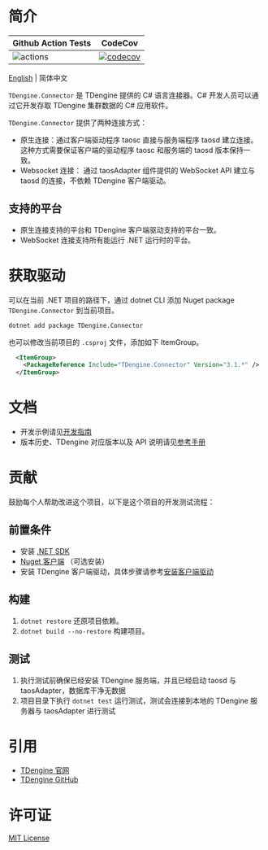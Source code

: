 # 简介

| Github Action Tests                                                                          | CodeCov                                                                                                                                                   |
|----------------------------------------------------------------------------------------------|-----------------------------------------------------------------------------------------------------------------------------------------------------------|
| ![actions](https://github.com/taosdata/taos-connector-dotnet/actions/workflows/linux.yml/badge.svg) | [![codecov](https://codecov.io/gh/taosdata/taos-connector-dotnet/graph/badge.svg?token=U30JZYDGMS)](https://codecov.io/gh/taosdata/taos-connector-dotnet) |

[English](README.md) | 简体中文

`TDengine.Connector` 是 TDengine 提供的 C# 语言连接器。C# 开发人员可以通过它开发存取 TDengine 集群数据的 C# 应用软件。

`TDengine.Connector` 提供了两种连接方式：

- 原生连接：通过客户端驱动程序 taosc 直接与服务端程序 taosd 建立连接。这种方式需要保证客户端的驱动程序 taosc 和服务端的 taosd 版本保持一致。
- Websocket 连接： 通过 taosAdapter 组件提供的 WebSocket API 建立与 taosd 的连接，不依赖 TDengine 客户端驱动。

## 支持的平台

- 原生连接支持的平台和 TDengine 客户端驱动支持的平台一致。
- WebSocket 连接支持所有能运行 .NET 运行时的平台。

# 获取驱动

可以在当前 .NET 项目的路径下，通过 dotnet CLI 添加 Nuget package `TDengine.Connector` 到当前项目。

``` bash
dotnet add package TDengine.Connector
```

也可以修改当前项目的 `.csproj` 文件，添加如下 ItemGroup。

``` XML
  <ItemGroup>
    <PackageReference Include="TDengine.Connector" Version="3.1.*" />
  </ItemGroup>
```

# 文档

- 开发示例请见[开发指南](https://docs.taosdata.com/develop/)
- 版本历史、TDengine 对应版本以及 API 说明请见[参考手册](https://docs.taosdata.com/reference/connector/csharp/)

# 贡献

鼓励每个人帮助改进这个项目，以下是这个项目的开发测试流程：

## 前置条件

* 安装 [.NET SDK](https://dotnet.microsoft.com/download)
* [Nuget 客户端](https://docs.microsoft.com/en-us/nuget/install-nuget-client-tools) （可选安装）
* 安装 TDengine 客户端驱动，具体步骤请参考[安装客户端驱动](https://docs.taosdata.com/develop/connect/#%E5%AE%89%E8%A3%85%E5%AE%A2%E6%88%B7%E7%AB%AF%E9%A9%B1%E5%8A%A8-taosc)

## 构建

1. `dotnet restore` 还原项目依赖。
2. `dotnet build --no-restore` 构建项目。

## 测试

1. 执行测试前确保已经安装 TDengine 服务端，并且已经启动 taosd 与 taosAdapter，数据库干净无数据
2. 项目目录下执行 `dotnet test` 运行测试，测试会连接到本地的 TDengine 服务器与 taosAdapter 进行测试

# 引用

- [TDengine 官网](https://www.taosdata.com/)
- [TDengine GitHub](https://github.com/taosdata/TDengine)

# 许可证

[MIT License](./LICENSE)